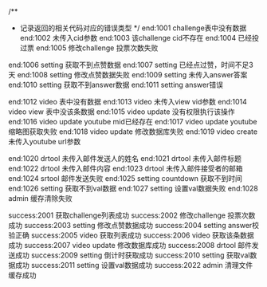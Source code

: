 /**
 * 记录返回的相关代码对应的错误类型
 */
end:1001 challenge表中没有数据
end:1002 未传入cid参数
end:1003 该challenge cid不存在
end:1004 已经投过票
end:1005 修改challenge 投票次数失败

end:1006 setting 获取不到点赞数据
end:1007 setting 已经点过赞，时间不足3天
end:1008 setting 修改点赞数据失败
end:1009 setting 未传入answer答案
end:1010 setting 获取不到answer数据
end:1011 setting answer错误

end:1012 video 表中没有数据
end:1013 video 未传入view vid参数
end:1014 video view 表中没该条数据
end:1015 video update 没有权限执行该操作
end:1016 video update youtube mid已经存在
end:1017 video update youtube 缩略图获取失败
end:1018 video update 修改数据库失败
end:1019 video create 未传入youtube url参数

end:1020 drtool 未传入邮件发送人的姓名
end:1021 drtool 未传入邮件标题
end:1022 drtool 未传入邮件内容
end:1023 drtool 未传入邮件接受者的邮箱
end:1024 srtool 邮件发送失败
end:1025 setting countdown 获取不到时间
end:1026 setting 获取不到val数据
end:1027 setting 设置val数据失败
end:1028 admin 缓存清除失败

success:2001 获取challenge列表成功
success:2002 修改challenge 投票次数成功
success:2003 setting 修改点赞数据成功
success:2004 setting answer校验正确
success:2005 video 获取列表成功
success:2006 video 获取该条数据成功
success:2007 video update 修改数据库成功
success:2008 drtool 邮件发送成功
success:2009 setting 倒计时获取成功
success:2010 setting 获取val数据成功
success:2011 setting 设置val数据成功
success:2022 admin 清理文件缓存成功